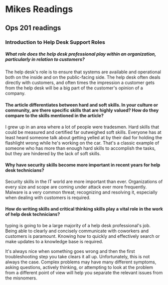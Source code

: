 # Mikes Readings

## Ops 201 readings

### Introduction to Help Desk Support Roles


##### What role does the help desk professional play within an organization, particularly in relation to customers?
  The help desk's role is to ensure that systems are available and operational both on the inside and on the public-facing side. 
  The help desk often deals directly with customers, and often times the impression a customer gets from the help desk will be a big part of the customer's opinion of a company.

#### The article differentiates between hard and soft skills. In your culture or community, are there specific skills that are highly valued? How do they compare to the skills mentioned in the article?
  I grew up in an area where a lot of people were tradesmen. Hard skills that could be measured and certified far outweighed soft skills. Everyone has at least heard someone talk about getting yelled at by their dad
  for holding the flashlight wrong while he's working on the car. That's a classic example of someone who has more than enough hard skills to accomplish the tasks, but they are hindered by the lack of soft skills.

#### Why have security skills become more important in recent years for help desk technicians?
  Security skills in the IT world are more important than ever. Organizations of every size and scope are coming under attack ever more frequently. 
  Malware is a very common threat; recognizing and resolving it, especially when dealing with customers is required.

#### How do writing skills and critical thinking skills play a vital role in the work of help desk technicians?
  typing is going to be a large majority of a help desk professional's job. Being able to clearly and concisely communicate with coworkers and customers is paramount.
  Knowing how to quickly and effectively search or make updates to a knowledge base is required.

  It's always nice when something goes wrong and then the first troubleshooting step you take clears it all up. Unfortunately, this is not always the case. 
  Complex problems may have many different symptoms, asking questions, actively thinking, or attempting to look at the problem from a different point of view will help you separate the relevant issues from the misnomers.
